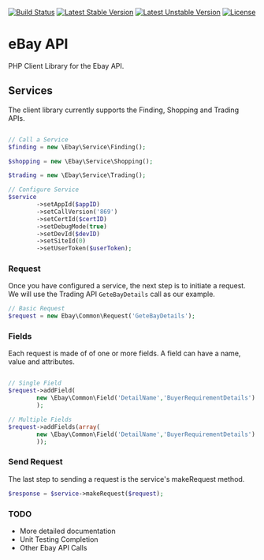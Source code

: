 [![Build Status](https://travis-ci.org/rearley/ebay.svg?branch=master)](https://travis-ci.org/rearley/ebay)
[![Latest Stable Version](https://poser.pugx.org/rearley/ebay/v/stable.svg)](https://packagist.org/packages/rearley/ebay)
[![Latest Unstable Version](https://poser.pugx.org/rearley/ebay/v/unstable.svg)](https://packagist.org/packages/rearley/ebay)
[![License](https://poser.pugx.org/rearley/ebay/license.svg)](https://packagist.org/packages/rearley/ebay)

eBay API
========
PHP Client Library for the Ebay API.

## Services
The client library currently supports the Finding, Shopping and Trading APIs. 

```php

// Call a Service
$finding = new \Ebay\Service\Finding();

$shopping = new \Ebay\Service\Shopping();

$trading = new \Ebay\Service\Trading();

// Configure Service
$service
        ->setAppId($appID)
        ->setCallVersion('869')
        ->setCertId($certID)
        ->setDebugMode(true)
        ->setDevId($devID)
        ->setSiteId(0)
        ->setUserToken($userToken);

```

### Request
Once you have configured a service, the next step is to initiate a request. We will use the Trading API ```GeteBayDetails``` call as our example. 

```php
// Basic Request
$request = new Ebay\Common\Request('GeteBayDetails');
```

### Fields
Each request is made of of one or more fields. A field can have a name, value and attributes.

```php

// Single Field
$request->addField(
        new \Ebay\Common\Field('DetailName','BuyerRequirementDetails')
        );

// Multiple Fields
$request->addFields(array(
        new \Ebay\Common\Field('DetailName','BuyerRequirementDetails')
        ));
```

### Send Request
The last step to sending a request is the service's makeRequest method.
```php
$response = $service->makeRequest($request);
```


### TODO
* More detailed documentation
* Unit Testing Completion
* Other Ebay API Calls
